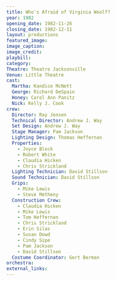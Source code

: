 ```yaml
---
title: Who's Afraid of Virginia Woolf?
year: 1982
opening_date: 1982-11-26
closing_date: 1982-12-11
layout: productions
featured_image: 
image_caption:
image_credit:
playbill: 
category: 
Theatre: Theatre Jacksonville
Venue: Little Theatre
cast:
  Martha: Kandice McNett
  George: Richard DeSpain
  Honey: Carol Ann Panitz
  Nick: Kelly J. Cook
crew:
  Director: Ray Jensen
  Technical Director: Andrew J. Way
  Set Design: Andrew J. Way
  Stage Manager: Pam Jackson
  Lighting Design: Thomas Heffernan
  Properties:
    - Joyce Block
    - Robert White
    - Claudia Hicken
    - Chris Strickland
  Lighting Technician: David Stillson
  Sound Technician: David Stillson
  Grips:
    - Mike Lewis
    - Steve Metheny
  Construction Crew:
    - Claudia Hicken
    - Mike Lewis
    - Tom Heffernan
    - Chris Strickland
    - Erin Silas
    - Susan Dowd
    - Cindy Sipe
    - Pam Jackson
    - David Stillson
  Costume Coordinator: Gert Berman
orchestra:
external_links:
---
```


